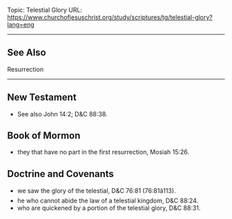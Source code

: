 Topic: Telestial Glory
URL: https://www.churchofjesuschrist.org/study/scriptures/tg/telestial-glory?lang=eng

---

## See Also

Resurrection

---

## New Testament

- See also John 14:2; D&C 88:38.

## Book of Mormon

- they that have no part in the first resurrection, Mosiah 15:26.

## Doctrine and Covenants

- we saw the glory of the telestial, D&C 76:81 (76:81â113).
- he who cannot abide the law of a telestial kingdom, D&C 88:24.
- who are quickened by a portion of the telestial glory, D&C 88:31.

